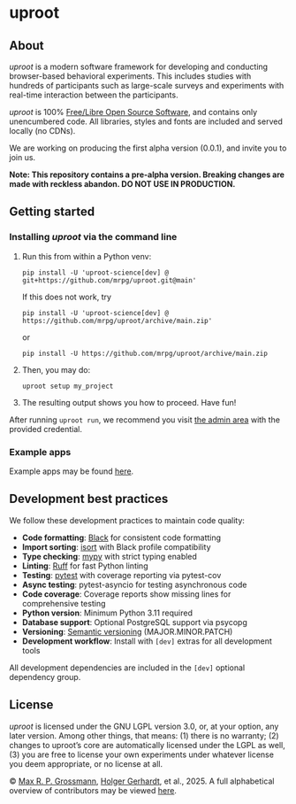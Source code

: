 # uproot

## About

*uproot* is a modern software framework for developing and conducting browser-based behavioral experiments. This includes studies with hundreds of participants such as large-scale surveys and experiments with real-time interaction between the participants.

*uproot* is 100% [Free/Libre Open Source Software](https://en.wikipedia.org/wiki/Free_and_open-source_software), and contains only unencumbered code. All libraries, styles and fonts are included and served locally (no CDNs).

We are working on producing the first alpha version (0.0.1), and invite you to join us.

**Note: This repository contains a pre-alpha version. Breaking changes are made with reckless abandon. DO NOT USE IN PRODUCTION.**


## Getting started

### Installing *uproot* via the command line

1. Run this from within a Python venv:
    ```console
    pip install -U 'uproot-science[dev] @ git+https://github.com/mrpg/uproot.git@main'
    ```
    If this does not work, try
    ```console
    pip install -U 'uproot-science[dev] @ https://github.com/mrpg/uproot/archive/main.zip'
    ```
    or
    ```console
    pip install -U https://github.com/mrpg/uproot/archive/main.zip
    ```

2. Then, you may do:
    ```console
    uproot setup my_project
    ```

3. The resulting output shows you how to proceed. Have fun!

After running `uproot run`, we recommend you visit [the admin area](http://127.0.0.1:8000/admin/) with the provided credential.

### Example apps

Example apps may be found [here](https://github.com/mrpg/uproot-examples).

## Development best practices

We follow these development practices to maintain code quality:

- **Code formatting**: [Black](https://black.readthedocs.io/) for consistent code formatting
- **Import sorting**: [isort](https://pycqa.github.io/isort/) with Black profile compatibility
- **Type checking**: [mypy](https://mypy.readthedocs.io/) with strict typing enabled
- **Linting**: [Ruff](https://docs.astral.sh/ruff/) for fast Python linting
- **Testing**: [pytest](https://pytest.org/) with coverage reporting via pytest-cov
- **Async testing**: pytest-asyncio for testing asynchronous code
- **Code coverage**: Coverage reports show missing lines for comprehensive testing
- **Python version**: Minimum Python 3.11 required
- **Database support**: Optional PostgreSQL support via psycopg
- **Versioning**: [Semantic versioning](https://semver.org/) (MAJOR.MINOR.PATCH)
- **Development workflow**: Install with `[dev]` extras for all development tools

All development dependencies are included in the `[dev]` optional dependency group.

## License

*uproot* is licensed under the GNU LGPL version 3.0, or, at your option, any later version. Among other things, that means: (1) there is no warranty; (2) changes to uproot’s core are automatically licensed under the LGPL as well, (3) you are free to license your own experiments under whatever license you deem appropriate, or no license at all.

© [Max R. P. Grossmann](https://max.pm/), [Holger Gerhardt](https://www.econ.uni-bonn.de/iame/en/team/gerhardt), et al., 2025. A full alphabetical overview of contributors may be viewed [here](CONTRIBUTORS.md).

